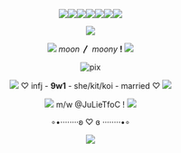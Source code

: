 <p align="center">
  <img src="https://64.media.tumblr.com/49c215bb8ed37db0a32cf35792c416b6/9daddf923761f6ec-d1/s75x75_c1/fff395554cd9394bc1d7ccb1b79ff27dc62041f8.gifv"><img src="https://64.media.tumblr.com/49c215bb8ed37db0a32cf35792c416b6/9daddf923761f6ec-d1/s75x75_c1/fff395554cd9394bc1d7ccb1b79ff27dc62041f8.gifv"><img src="https://64.media.tumblr.com/49c215bb8ed37db0a32cf35792c416b6/9daddf923761f6ec-d1/s75x75_c1/fff395554cd9394bc1d7ccb1b79ff27dc62041f8.gifv"><img src="https://64.media.tumblr.com/49c215bb8ed37db0a32cf35792c416b6/9daddf923761f6ec-d1/s75x75_c1/fff395554cd9394bc1d7ccb1b79ff27dc62041f8.gifv"><img src="https://64.media.tumblr.com/49c215bb8ed37db0a32cf35792c416b6/9daddf923761f6ec-d1/s75x75_c1/fff395554cd9394bc1d7ccb1b79ff27dc62041f8.gifv"><img src="https://64.media.tumblr.com/49c215bb8ed37db0a32cf35792c416b6/9daddf923761f6ec-d1/s75x75_c1/fff395554cd9394bc1d7ccb1b79ff27dc62041f8.gifv"><img src="https://64.media.tumblr.com/49c215bb8ed37db0a32cf35792c416b6/9daddf923761f6ec-d1/s75x75_c1/fff395554cd9394bc1d7ccb1b79ff27dc62041f8.gifv">
</p>

<p align="center">
    <img src="https://watermelon.crd.co/assets/images/gallery03/bd59d86d.gif?v=ab2f6a73">
</p>

<p align="center">
  <img src="https://64.media.tumblr.com/17bcbe95baec71ae0a32c249ba6cc5ae/4f9dc30bfa37c907-5f/s75x75_c1/311dfc1a9a0a57caa103289de37e4af5e80a33fd.gifv">
<i>moon</i> <b>〳</b> <i>moony</i> <b>!</b> <img src="https://64.media.tumblr.com/55bcd3f083be11c4c581a83c8117ceb9/4158478c4cb0744e-bb/s75x75_c1/3a87b801973564dd1323c09e6a2fac557cc4a1df.gifv">
</p>
<p align="center">
  <img src="https://64.media.tumblr.com/cc0f98b6d847f3ccb11d5ca97830074e/b07ae8856b714bb5-48/s250x400/e24441847fa8a2afce65555f55e068217669d664.gifv" alt="pix">
</p>


<p align="center">
<img src="https://watermelon.crd.co/assets/images/gallery06/294f9f36.gif?v=2a41aca3"> ♡ infj - <b>9w1</b> - she/kit/koi - married ♡ <img src="https://pixels.crd.co/assets/images/gallery18/7dc466f8.gif?v=379361a4">
</p>

<p align="center">
<img src="https://watermelon.crd.co/assets/images/gallery15/5ae264a7.gif?v=2a41aca3"> m/w @JuLieTfoC ! <img src="https://watermelon.crd.co/assets/images/gallery15/2778df98.gif?v=2a41aca3">
</p>
<p align="center">
  ∘•········ʚ ♡ ɞ ········•∘
</p>

<p align="center">
  <img src="https://cdn.discordapp.com/attachments/1169639038773366836/1206731638931980328/7c49c055.png?ex=65ef886a&is=65dd136a&hm=b70d9c4e1d35511ca696ae0e96e19dcd59573e744246485f73144280e4dcf627&">
</p>
